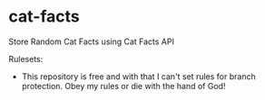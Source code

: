 # cat-facts
Store Random Cat Facts using Cat Facts API

Rulesets:
- This repository is free and with that I can't set rules for branch protection. Obey my rules or die with the hand of God!
